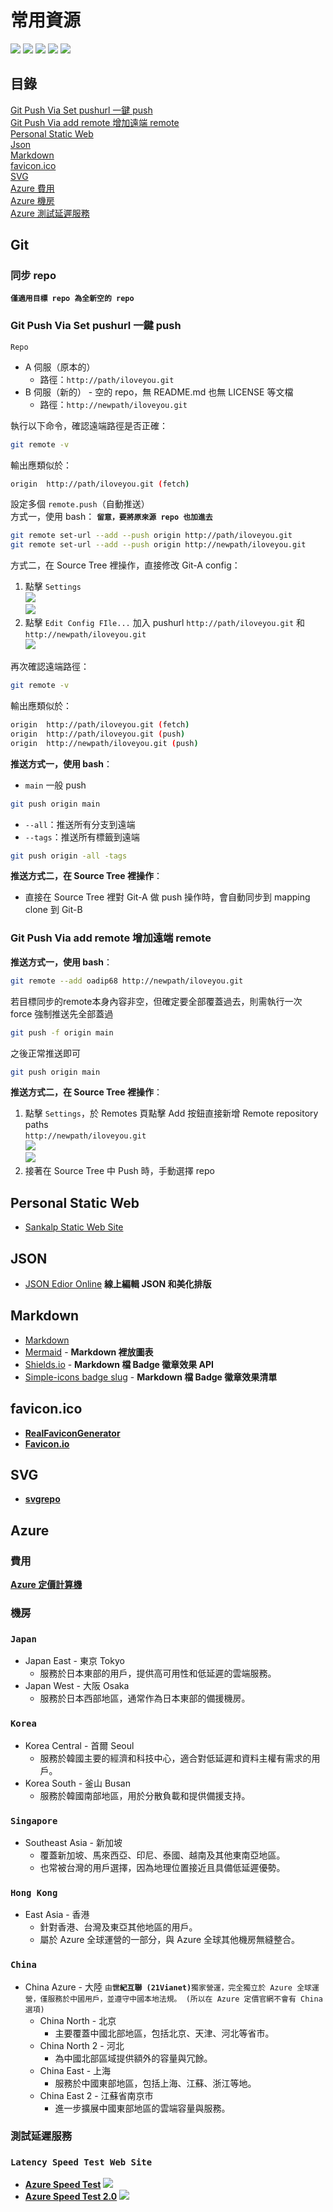 # 常用資源

![](https://img.shields.io/badge/Tool-Resource-orange)
![](https://img.shields.io/badge/JSON-555?logo=json)
![](https://img.shields.io/badge/Mermaid-555?logo=mermaid)
![](https://img.shields.io/badge/Shields.io-555?logo=shieldsdotio)
![](https://img.shields.io/badge/Markdown-555?logo=markdown)

## 目錄

[Git Push Via Set pushurl 一鍵 push](#git-push-via-set-pushurl-一鍵-push)  
[Git Push Via add remote 增加遠端 remote](#git-push-via-add-remote-增加遠端-remote)  
[Personal Static Web](#personal-static-web)  
[Json](#json)  
[Markdown](#markdown)  
[favicon.ico](#faviconico)  
[SVG](#svg)  
[Azure 費用](#費用)  
[Azure 機房](#機房)  
[Azure 測試延遲服務](#測試延遲服務)  

## Git

### 同步 repo
**`僅適用目標 repo 為全新空的 repo`**

### Git Push Via Set pushurl 一鍵 push  
  `Repo`
  - A 伺服（原本的）
    - 路徑：`http://path/iloveyou.git`
  - B 伺服（新的） - 空的 repo，無 README.md 也無 LICENSE 等文檔
    - 路徑：`http://newpath/iloveyou.git`

  執行以下命令，確認遠端路徑是否正確：
  ```bash
  git remote -v
  ```
  輸出應類似於：
  ```bash
  origin  http://path/iloveyou.git (fetch)
  ```

  設定多個 `remote.push`（自動推送）  
  方式一，使用 bash：  **`留意，要將原來源 repo 也加進去`**
  ```bash
  git remote set-url --add --push origin http://path/iloveyou.git
  git remote set-url --add --push origin http://newpath/iloveyou.git
  ```
  方式二，在 Source Tree 裡操作，直接修改 Git-A config：
  1. 點擊 `Settings`  
    ![](./img/soucetree_repo_settings.png)  
    ![](./img/soucetree_repo_settings_repository_settings.png)
  2. 點擊 `Edit Config FIle...` 加入 pushurl `http://path/iloveyou.git` 和 `http://newpath/iloveyou.git`  
    ![](./img/soucetree_repo_config.png)

  再次確認遠端路徑：
  ```bash
  git remote -v
  ```
  輸出應類似於：
  ```bash
  origin  http://path/iloveyou.git (fetch)
  origin  http://path/iloveyou.git (push)
  origin  http://newpath/iloveyou.git (push)
  ```
  **推送方式一，使用 bash**：
  - `main` 一般 push
  ```bash
  git push origin main
  ```
  - `--all`：推送所有分支到遠端
  - `--tags`：推送所有標籤到遠端
  ```bash
  git push origin -all -tags
  ```
  **推送方式二，在 Source Tree 裡操作**：
  - 直接在 Source Tree 裡對 Git-A 做 push 操作時，會自動同步到 mapping clone 到 Git-B

### Git Push Via add remote 增加遠端 remote
**推送方式一，使用 bash**：
```bash
git remote --add oadip68 http://newpath/iloveyou.git
```
若目標同步的remote本身內容非空，但確定要全部覆蓋過去，則需執行一次 force 強制推送先全部蓋過
```bash
git push -f origin main
```
之後正常推送即可
```bash
git push origin main
```
**推送方式二，在 Source Tree 裡操作**：
  1. 點擊 `Settings`，於 Remotes 頁點擊 Add 按鈕直接新增 Remote repository paths  
    `http://newpath/iloveyou.git`  
    ![](./img/soucetree_repo_settings.png)  
    ![](./img/soucetree_repo_settings_repository_settings.png)
  2. 接著在 Source Tree 中 Push 時，手動選擇 repo

## Personal Static Web
- [Sankalp Static Web Site](http://twtpeoad002/sankalp/)

## JSON
- [JSON Edior Online](https://jsoneditoronline.org/) **線上編輯 JSON 和美化排版**

## Markdown
- [Markdown](https://markdown.tw/)
- [Mermaid](https://mermaid.js.org/) - **Markdown 裡放圖表**
- [Shields.io](https://shields.io/) - **Markdown 檔 Badge 徽章效果 API**
- [Simple-icons badge slug](https://github.com/simple-icons/simple-icons/blob/master/slugs.md) - **Markdown 檔 Badge 徽章效果清單**

## favicon.ico
- **<a href="https://realfavicongenerator.net/" target="_blank" rel="noopener noreferrer" bold="normal">RealFaviconGenerator</a>**
- **<a href="https://favicon.io/" target="_blank" rel="noopener noreferrer" bold="normal">Favicon.io</a>**

## SVG
- **<a href="https://www.svgrepo.com/vectors/github/" target="_blank" rel="noopener noreferrer" bold="normal">svgrepo</a>**

## Azure

### 費用
**<a href="https://azure.microsoft.com/zh-tw/pricing/calculator/" target="_blank" rel="noopener noreferrer" bold="normal">Azure 定價計算機</a>**


### 機房
  ### `Japan`
  - Japan East - 東京 Tokyo
    - 服務於日本東部的用戶，提供高可用性和低延遲的雲端服務。
  - Japan West - 大阪 Osaka
    - 服務於日本西部地區，通常作為日本東部的備援機房。
  ### `Korea`
  - Korea Central - 首爾 Seoul
    - 服務於韓國主要的經濟和科技中心，適合對低延遲和資料主權有需求的用戶。
  - Korea South - 釜山 Busan
    - 服務於韓國南部地區，用於分散負載和提供備援支持。
  ### `Singapore`
  - Southeast Asia - 新加坡
    - 覆蓋新加坡、馬來西亞、印尼、泰國、越南及其他東南亞地區。
    - 也常被台灣的用戶選擇，因為地理位置接近且具備低延遲優勢。
  ### `Hong Kong`
  - East Asia - 香港
    - 針對香港、台灣及東亞其他地區的用戶。
    - 屬於 Azure 全球運營的一部分，與 Azure 全球其他機房無縫整合。
  ### `China`
  - China Azure - 大陸 `由`**`世紀互聯 (21Vianet)`**`獨家營運，完全獨立於 Azure 全球運營，僅服務於中國用戶，並遵守中國本地法規。 (所以在 Azure 定價官網不會有 China 選項)`
    - China North - 北京
      - 主要覆蓋中國北部地區，包括北京、天津、河北等省市。
    - China North 2 - 河北
      - 為中國北部區域提供額外的容量與冗餘。
    - China East - 上海
      - 服務於中國東部地區，包括上海、江蘇、浙江等地。
    - China East 2 - 江蘇省南京市
      - 進一步擴展中國東部地區的雲端容量與服務。

### 測試延遲服務
  ### `Latency Speed Test Web Site`
  - **[Azure Speed Test](https://www.azurespeed.com/Azure/Latency)**
    ![](./img/azure_speed_test.png)
  - **[Azure Speed Test 2.0](https://azurespeedtest.azurewebsites.net/)**
    ![](./img/azure_speed_test_2.png)